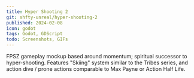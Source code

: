 ```yaml
---
title: Hyper Shooting 2
git: shfty-unreal/hyper-shooting-2
published: 2024-02-08
icon: godot
tags: Godot, GDScript
todo: Screenshots, GIFs
---
```


FPSZ gameplay mockup based around momentum; spiritual successor to hyper-shooting.
Features "Skiing" system similar to the Tribes series, and action dive / prone actions comparable to Max Payne or Action Half Life.
